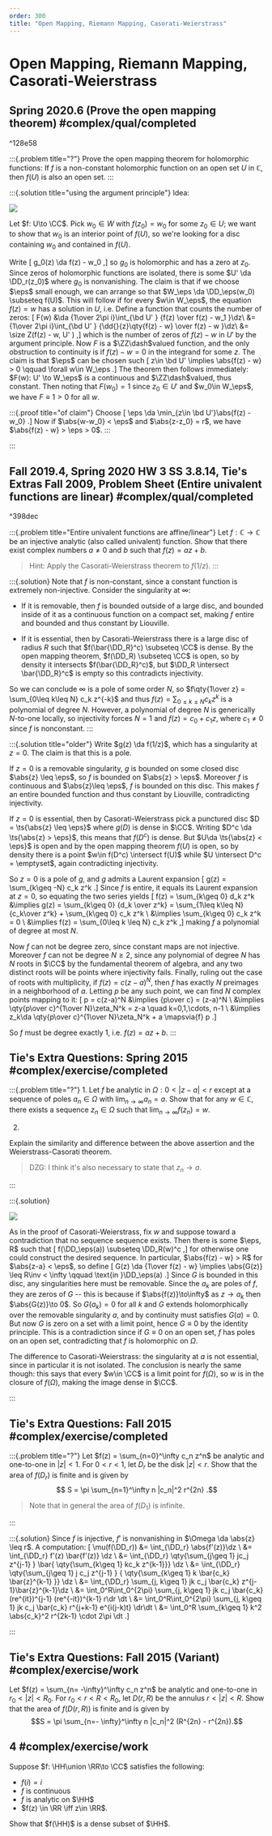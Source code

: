 ```yaml
---
order: 300
title: "Open Mapping, Riemann Mapping, Casorati-Weierstrass"
---
```


# Open Mapping, Riemann Mapping, Casorati-Weierstrass

## Spring 2020.6 (Prove the open mapping theorem) #complex/qual/completed

^128e58

:::{.problem title="?"}
Prove the open mapping theorem for holomorphic functions: If $f$ is a non-constant holomorphic function on an open set $U$ in $\mathbb{C}$, then $f(U)$ is also an open set.
:::

:::{.solution title="using the argument principle"}
Idea:

![](figures/2022-01-02_02-14-17.png)

Let $f: U\to \CC$.
Pick $w_0\in W$ with $f(z_0) = w_0$ for some $z_0\in U$; we want to show that $w_0$ is an interior point of $f(U)$, so we're looking for a disc containing $w_0$ and contained in $f(U)$.

Write 
\[
g_0(z) \da f(z) - w_0
,\]
so $g_0$ is holomorphic and has a zero at $z_0$.
Since zeros of holomorphic functions are isolated, there is some $U' \da \DD_r(z_0)$ where $g_0$ is nonvanishing.
The claim is that if we choose $\eps$ small enough, we can arrange so that $W_\eps \da \DD_\eps(w_0) \subseteq f(U)$.
This will follow if for every $w\in W_\eps$, the equation $f(z) = w$ has a solution in $U$, i.e. 
Define a function that counts the number of zeros:
\[
F(w)
&\da {1\over 2\pi i}\int_{\bd U' } {f(z) \over f(z) - w_1 }\dz\\
&= {1\over 2\pi i}\int_{\bd U' } {\dd{}{z}\qty{f(z) - w} \over f(z) - w }\dz\\
&= \size Z(f(z) - w, U' ) 
,\]
which is the number of zeros of $f(z) - w$ in $U'$ by the argument principle.
Now $F$ is a $\ZZ\dash$valued function, and the only obstruction to continuity is if $f(z) - w = 0$ in the integrand for some $z$.
The claim is that $\eps$ can be chosen such 
\[
z\in \bd U' \implies \abs{f(z) - w} > 0 \qquad \forall w\in W_\eps
.\]
The theorem then follows immediately: $F(w): U' \to W_\eps$ is a continuous and $\ZZ\dash$valued, thus constant.
Then noting that $F(w_0) = 1$ since $z_0\in U'$ and $w_0\in W_\eps$, we have $F\equiv 1 > 0$ for all $w$.


:::{.proof title="of claim"}
Choose
\[
\eps \da \min_{z\in \bd U'}\abs{f(z) - w_0}
.\]
Now if $\abs{w-w_0} < \eps$ and $\abs{z-z_0} = r$, we have $\abs{f(z) - w} > \eps > 0$.
:::




:::




## Fall 2019.4, Spring 2020 HW 3 SS 3.8.14, Tie's Extras Fall 2009, Problem Sheet (Entire univalent functions are linear) #complex/qual/completed

^398dec

:::{.problem title="Entire univalent functions are affine/linear"}
Let $f: \mathbb{C} \rightarrow \mathbb{C}$ be an injective analytic (also called univalent) function. Show that there exist complex numbers $a \neq 0$ and $b$ such that $f(z)=a z+b$.

> Hint: Apply the Casorati-Weierstrass theorem to $f(1/z)$.
:::

:::{.solution}
Note that $f$ is non-constant, since a constant function is extremely non-injective.
Consider the singularity at $\infty$:

- If it is removable, then $f$ is bounded outside of a large disc, and bounded inside of it as a continuous function on a compact set, making $f$ entire and bounded and thus constant by Liouville.

- If it is essential, then by Casorati-Weierstrass there is a large disc of radius $R$ such that $f(\bar{\DD_R}^c) \subseteq \CC$ is dense.
  By the open mapping theorem, $f(\DD_R) \subseteq \CC$ is open, so by density it intersects $f(\bar{\DD_R}^c)$, but $\DD_R \intersect \bar{\DD_R}^c$ is empty so this contradicts injectivity.

So we can conclude $\infty$ is a pole of some order $N$, so $f\qty{1\over z} = \sum_{0\leq k\leq N} c_k z^{-k}$ and thus $f(z) = \sum_{0\leq k\leq N} c_k z^k$ is a polynomial of degree $N$.
However, a polynomial of degree $N$ is generically $N$-to-one locally, so injectivity forces $N=1$ and $f(z) = c_0 + c_1 z$, where $c_1\neq 0$ since $f$ is nonconstant.
:::

:::{.solution title="older"}
Write $g(z) \da f(1/z)$, which has a singularity at $z=0$.
The claim is that this is a pole.

If $z=0$ is a removable singularity, $g$ is bounded on some closed disc $\abs{z} \leq \eps$, so $f$ is bounded on $\abs{z} > \eps$.
Moreover $f$ is continuous and $\abs{z}\leq \eps$, $f$ is bounded on this disc.
This makes $f$ an entire bounded function and thus constant by Liouville, contradicting injectivity.

If $z=0$ is essential, then by Casorati-Weierstrass pick a punctured disc $D = \ts{\abs{z} \leq \eps}$ where $g(D)$ is dense in $\CC$.
Writing $D^c \da \ts{\abs{z} > \eps}$, this means that $f(D^c)$ is dense. 
But $U\da \ts{\abs{z} < \eps}$ is open and by the open mapping theorem $f(U)$ is open, so by density there is a point $w\in f(D^c) \intersect f(U)$ while $U \intersect D^c = \emptyset$, again contradicting injectivity.

So $z=0$ is a pole of $g$, and $g$ admits a Laurent expansion
\[
g(z) = \sum_{k\geq -N} c_k z^k
.\]
Since $f$ is entire, it equals its Laurent expansion at $z=0$, so equating the two series yields
\[
f(z) = \sum_{k\geq 0} d_k z^k 
&\implies g(z) = \sum_{k\geq 0} {d_k \over z^k} = \sum_{1\leq k\leq N} {c_k\over z^k} + \sum_{k\geq 0} c_k z^k \\
&\implies \sum_{k\geq 0} c_k z^k = 0 \\
&\implies f(z) = \sum_{0\leq k \leq N} c_k z^k
,\]
making $f$ a polynomial of degree at most $N$.

Now $f$ can not be degree zero, since constant maps are not injective.
Moreover $f$ can not be degree $N\geq 2$, since any polynomial of degree $N$ has $N$ roots in $\CC$ by the fundamental theorem of algebra, and any two distinct roots will be points where injectivity fails.
Finally, ruling out the case of roots with multiplicity, if $f(z) = c(z-a)^N$, then $f$ has exactly $N$ preimages in a neighborhood of $a$.
Letting $p$ be any such point, we can find $N$ complex points mapping to it:
\[
p = c(z-a)^N &\implies {p\over c} = (z-a)^N \\
&\implies \qty{p\over c}^{1\over N}\zeta_N^k = z-a \quad k=0,1,\cdots, n-1 \\
&\implies z_k\da \qty{p\over c}^{1\over N}\zeta_N^k + a \mapsvia{f} p
.\]

So $f$ must be degree exactly 1, i.e. $f(z) = az+b$.
:::


## Tie's Extra Questions: Spring 2015 #complex/exercise/completed

:::{.problem title="?"}
1.
Let $f$ be analytic in $\Omega: 0<|z-a|<r$ except at a
sequence of poles $a_n \in \Omega$ with
$\lim_{n \rightarrow \infty} a_n = a$. Show that for any
$w \in \mathbb C$, there exists a sequence $z_n \in \Omega$ such
that $\lim_{n \rightarrow \infty} f(z_n) = w$.

2.
Explain the similarity and difference between the above assertion and the Weierstrass-Casorati theorem.

> DZG: I think it's also necessary to state that $z_n \to a$.

:::

:::{.solution}

![](figures/2022-01-05_05-27-45.png)

As in the proof of Casorati-Weierstrass, fix $w$ and suppose toward a contradiction that no sequence sequence exists.
Then there is some $\eps, R$ such that 
\[
f(\DD_\eps(a)) \subseteq \DD_R(w)^c
,\]
for otherwise one could construct the desired sequence.
In particular, $\abs{f(z) - w} > R$ for $\abs{z-a} < \eps$, so define
\[
G(z) \da {1\over f(z) - w} \implies \abs{G(z)} \leq R\inv < \infty \qquad \text{in }\DD_\eps(a)
.\]
Since $G$ is bounded in this disc, any singularities here must be removable.
Since the $a_k$ are poles of $f$, they are zeros of $G$ -- this is because if $\abs{f(z)}\to\infty$ as $z\to a_k$ then $\abs{G(z)}\to 0$.
So $G(a_k) = 0$ for all $k$ and $G$ extends holomorphically over the removable singularity $a$, and by continuity must satisfies $G(a) = 0$.
But now $G$ is zero on a set with a limit point, hence $G\equiv 0$ by the identity principle.
This is a contradiction since if $G\equiv 0$ on an open set, $f$ has poles on an open set, contradicting that $f$ is holomorphic on $\Omega$.

The difference to Casorati-Weierstrass: the singularity at $a$ is not essential, since in particular it is not isolated. 
The conclusion is nearly the same though: this says that every $w\in \CC$ is a limit point for $f(\Omega)$, so $w$ is in the closure of $f(\Omega)$, making the image dense in $\CC$.

:::

## Tie's Extra Questions: Fall 2015 #complex/exercise/completed

:::{.problem title="?"}
Let $f(z) = \sum_{n=0}^\infty c_n z^n$ be analytic and one-to-one in $|z| < 1$. 
For $0<r<1$, let $D_r$ be the disk $|z|<r$. 
Show that the area of $f(D_r)$ is finite and is given by
$$
S = \pi \sum_{n=1}^\infty n |c_n|^2 r^{2n}
.$$ 

> Note that in
general the area of $f(D_1)$ is infinite.

:::


:::{.solution}
Since $f$ is injective, $f'$ is nonvanishing in $\Omega \da \abs{z} \leq r$.
A computation:
\[
\mu(f(\DD_r))
&= \int_{\DD_r} \abs{f'(z)}\dz \\
&= \int_{\DD_r} f'(z) \bar{f'(z)} \dz \\
&= \int_{\DD_r} \qty{\sum_{j\geq 1} jc_j z^{j-1} } \bar{ \qty{\sum_{k\geq 1} kc_k z^{k-1}}} \dz \\
&= \int_{\DD_r} \qty{\sum_{j\geq 1} j c_j z^{j-1} } { \qty{\sum_{k\geq 1} k \bar{c_k} \bar{z}^{k-1} }} \dz \\
&= \int_{\DD_r} \sum_{j, k\geq 1} jk c_j \bar{c_k} z^{j-1}\bar{z}^{k-1}\dz \\
&= \int_0^R\int_0^{2\pi} \sum_{j, k\geq 1} 
jk c_j \bar{c_k} (re^{it})^{j-1} (re^{-it})^{k-1} r\dr \dt \\
&= \int_0^R\int_0^{2\pi} \sum_{j, k\geq 1} 
jk c_j \bar{c_k} r^{j+k-1} e^{i(j-k)t} \dr\dt \\
&= \int_0^R \sum_{k\geq 1} k^2 \abs{c_k}^2 r^{2k-1} \cdot 2\pi \dt
.\]

:::




## Tie's Extra Questions: Fall 2015 (Variant) #complex/exercise/work


Let $f(z) = \sum_{n= -\infty}^\infty c_n z^n$ be analytic and one-to-one in $r_0< |z| < R_0$. For $r_0<r<R<R_0$, let $D(r,R)$ be the annulus $r<|z|<R$. Show that the area of $f(D(r,R))$ is finite and is given by
$$S = \pi \sum_{n=- \infty}^\infty n |c_n|^2 (R^{2n} - r^{2n}).$$

## 4 #complex/exercise/work
Suppose $f: \HH\union \RR\to \CC$ satisfies the following:

- $f(i) = i$
- $f$ is continuous
- $f$ is analytic on $\HH$
- $f(z) \in \RR \iff z\in \RR$.

Show that $f(\HH)$ is a dense subset of $\HH$.
